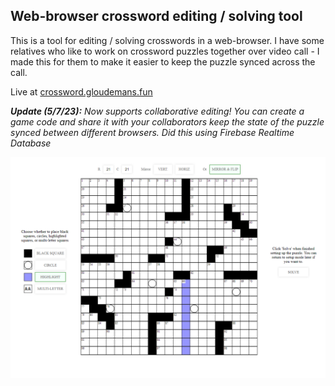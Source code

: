 ## Web-browser crossword editing / solving tool

This is a tool for editing / solving crosswords in a web-browser. I have some relatives who like to work on crossword puzzles together over video call - I made this for them to make it easier to keep the puzzle synced across the call.

Live at [crossword.gloudemans.fun](https://crossword.gloudemans.fun)

***Update (5/7/23):*** *Now supports collaborative editing! You can create a game code and share it with your collaborators keep the state of the puzzle synced between different browsers. Did this using Firebase Realtime Database*

![Sreenshot of the crossword editor](crossword_editor.png)
